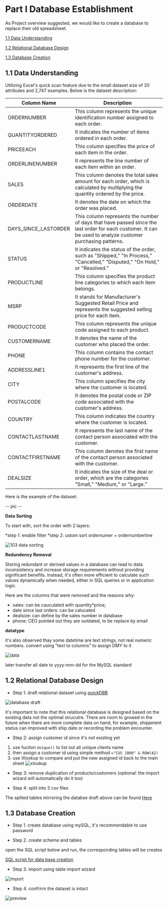 # Part I Database Establishment
As Project overview suggested, we would like to create a database to replace their old spreadsheet.

[1.1 Data Understanding](#1.1-data-understanding)

[1.2 Relational Database Design](#1.2-relational-database-design)

[1.3 Database Creation](#1.3-database-creation)



## 1.1 Data Understanding

Utilizing Excel's quick scan feature due to the small dataset size of 20 attributes and 2,747 examples. Below is the dataset description:

| Column Name          | Description                                                                                                                         |
|----------------------|-------------------------------------------------------------------------------------------------------------------------------------|
| ORDERNUMBER          | This column represents the unique identification number assigned to each order.                                                   |
| QUANTITYORDERED      | It indicates the number of items ordered in each order.                                                                            |
| PRICEEACH            | This column specifies the price of each item in the order.                                                                         |
| ORDERLINENUMBER      | It represents the line number of each item within an order.                                                                        |
| SALES                | This column denotes the total sales amount for each order, which is calculated by multiplying the quantity ordered by the price.  |
| ORDERDATE            | It denotes the date on which the order was placed.                                                                                 |
| DAYS_SINCE_LASTORDER| This column represents the number of days that have passed since the last order for each customer. It can be used to analyze customer purchasing patterns. | 
| STATUS               | It indicates the status of the order, such as "Shipped," "In Process," "Cancelled," "Disputed," "On Hold," or "Resolved."         |
| PRODUCTLINE          | This column specifies the product line categories to which each item belongs.                                                       |
| MSRP                 | It stands for Manufacturer's Suggested Retail Price and represents the suggested selling price for each item.                      |
| PRODUCTCODE          | This column represents the unique code assigned to each product.                                                                   |
| CUSTOMERNAME         | It denotes the name of the customer who placed the order.                                                                          |
| PHONE                | This column contains the contact phone number for the customer.                                                                    |
| ADDRESSLINE1         | It represents the first line of the customer's address.                                                                            |
| CITY                 | This column specifies the city where the customer is located.                                                                      |
| POSTALCODE           | It denotes the postal code or ZIP code associated with the customer's address.                                                     |
| COUNTRY              | This column indicates the country where the customer is located.                                                                   |
| CONTACTLASTNAME      | It represents the last name of the contact person associated with the customer.                                                    |
| CONTACTFIRSTNAME     | This column denotes the first name of the contact person associated with the customer.                                              |
| DEALSIZE             | It indicates the size of the deal or order, which are the categories "Small," "Medium," or "Large."                                |

Here is the example of the dataset:

-- pic --

**Data Sorting**

To start with, sort the order with 2 layers:

*step 1: enable filter 
*step 2: ustom sort ordernumer + ordernumberline 

![103 data sorting](images/103_data_sorting.png)

**Redundency Removal**

Storing redundant or derived values in a database can lead to data inconsistency and increase storage requirements without providing significant benefits. Instead, it's often more efficient to calculate such values dynamically when needed, either in SQL queries or in application logic.

Here are the columns that were removed and the reasons why:

- sales:  can be cauculated with quantity*price; 
- date since last orders: can be calucated  
- dealsize: can define by the sales number in database
- phone: CEO pointed out they are outdated, to be replace by email 

**datatype** 

it's also observed thay some datetime are text strings, not real numeric numbers.
convert using "text to columns" to assign DMY to it

![data](images/104_date_handling.png)

later transfer all date to yyyy-mm-dd for the MySQL standard 

## 1.2 Relational Database Design

* Step 1. draft relational dataset using [quickDBB](https://www.quickdatabasediagrams.com/)

![database draft](images/database_draft.png)

it's important to note that this relational database is designed based on the existing data not the optimal strucutre. There are room to growed in the future when there are more complete data on hand, for example, shippment status can improved with ship date or recording the problem encounter.

* Step 2: assign customer id since it's not existing yet

1. use fuciton ```Unique()``` to list out all unique clients name
2. then assign a customer id using simple method  ```="CUS 1000" & ROW(A2)```
3. use Xlookup to compare and put the new assigned id back to the main sheet
![xlookup](images/106_xlookup.png)

* Step 3: remove duplication of products/customers (optional: the import wizard will automatically do it too)

* Step 4: split into 3 csv files

The splited tables mirroring the databse draft above can be found [Here](...) 


## 1.3 Database Creation

* Step 1. create database using mySQL, it's recommendable to use password 

* Step 2. create scheme and tables 

 open the SQL script below and run, the corresponding tables will be creates

 [SQL script for data base creation](SQL%20script/database_creation_auto.sql)

* Step 3. import using table import wizard

![import](images/107_import_wizard.png)

* Step 4. confrirm the dataset is intact

![preview](images/108_preview.png)





